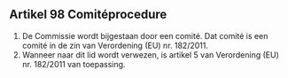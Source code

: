 ## Artikel 98 Comitéprocedure

1. De Commissie wordt bijgestaan door een comité. Dat comité is een comité in de zin van Verordening (EU) nr. 182/2011.
2. Wanneer naar dit lid wordt verwezen, is artikel 5 van Verordening (EU) nr. 182/2011 van toepassing.